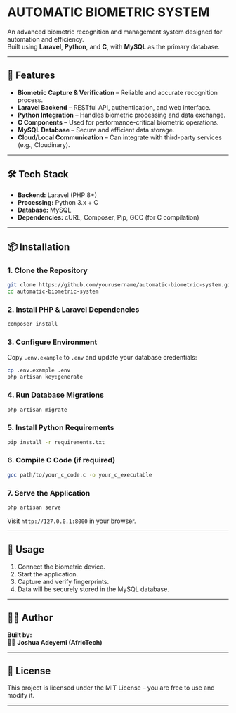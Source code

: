 # AUTOMATIC BIOMETRIC SYSTEM

An advanced biometric recognition and management system designed for automation and efficiency.  
Built using **Laravel**, **Python**, and **C**, with **MySQL** as the primary database.

---

## 🚀 Features
- **Biometric Capture & Verification** – Reliable and accurate recognition process.
- **Laravel Backend** – RESTful API, authentication, and web interface.
- **Python Integration** – Handles biometric processing and data exchange.
- **C Components** – Used for performance-critical biometric operations.
- **MySQL Database** – Secure and efficient data storage.
- **Cloud/Local Communication** – Can integrate with third-party services (e.g., Cloudinary).

---

## 🛠️ Tech Stack
- **Backend:** Laravel (PHP 8+)
- **Processing:** Python 3.x + C
- **Database:** MySQL
- **Dependencies:** cURL, Composer, Pip, GCC (for C compilation)

---

## 📦 Installation

### 1. Clone the Repository
```bash
git clone https://github.com/yourusername/automatic-biometric-system.git
cd automatic-biometric-system
```

### 2. Install PHP & Laravel Dependencies
```bash
composer install
```

### 3. Configure Environment
Copy `.env.example` to `.env` and update your database credentials:
```bash
cp .env.example .env
php artisan key:generate
```

### 4. Run Database Migrations
```bash
php artisan migrate
```

### 5. Install Python Requirements
```bash
pip install -r requirements.txt
```

### 6. Compile C Code (if required)
```bash
gcc path/to/your_c_code.c -o your_c_executable
```

### 7. Serve the Application
```bash
php artisan serve
```
Visit `http://127.0.0.1:8000` in your browser.

---

## 📖 Usage
1. Connect the biometric device.
2. Start the application.
3. Capture and verify fingerprints.
4. Data will be securely stored in the MySQL database.

---

## 🧑‍💻 Author
**Built by:**  
👨‍💻 **Joshua Adeyemi (AfricTech)**  

---

## 📜 License
This project is licensed under the MIT License – you are free to use and modify it.

---
